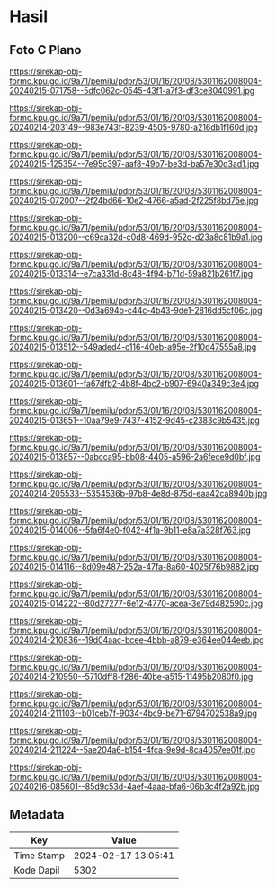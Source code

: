 # Hasil

## Foto C Plano

https://sirekap-obj-formc.kpu.go.id/9a71/pemilu/pdpr/53/01/16/20/08/5301162008004-20240215-071758--5dfc062c-0545-43f1-a7f3-df3ce8040991.jpg

https://sirekap-obj-formc.kpu.go.id/9a71/pemilu/pdpr/53/01/16/20/08/5301162008004-20240214-203149--983e743f-8239-4505-9780-a216db1f160d.jpg

https://sirekap-obj-formc.kpu.go.id/9a71/pemilu/pdpr/53/01/16/20/08/5301162008004-20240215-125354--7e95c397-aaf8-49b7-be3d-ba57e30d3ad1.jpg

https://sirekap-obj-formc.kpu.go.id/9a71/pemilu/pdpr/53/01/16/20/08/5301162008004-20240215-072007--2f24bd66-10e2-4766-a5ad-2f225f8bd75e.jpg

https://sirekap-obj-formc.kpu.go.id/9a71/pemilu/pdpr/53/01/16/20/08/5301162008004-20240215-013200--c69ca32d-c0d8-469d-952c-d23a8c81b9a1.jpg

https://sirekap-obj-formc.kpu.go.id/9a71/pemilu/pdpr/53/01/16/20/08/5301162008004-20240215-013314--e7ca331d-8c48-4f94-b71d-59a821b261f7.jpg

https://sirekap-obj-formc.kpu.go.id/9a71/pemilu/pdpr/53/01/16/20/08/5301162008004-20240215-013420--0d3a694b-c44c-4b43-9de1-2816dd5cf06c.jpg

https://sirekap-obj-formc.kpu.go.id/9a71/pemilu/pdpr/53/01/16/20/08/5301162008004-20240215-013512--549aded4-c116-40eb-a95e-2f10d47555a8.jpg

https://sirekap-obj-formc.kpu.go.id/9a71/pemilu/pdpr/53/01/16/20/08/5301162008004-20240215-013601--fa67dfb2-4b8f-4bc2-b907-6940a349c3e4.jpg

https://sirekap-obj-formc.kpu.go.id/9a71/pemilu/pdpr/53/01/16/20/08/5301162008004-20240215-013651--10aa79e9-7437-4152-9d45-c2383c9b5435.jpg

https://sirekap-obj-formc.kpu.go.id/9a71/pemilu/pdpr/53/01/16/20/08/5301162008004-20240215-013857--0abcca95-bb08-4405-a596-2a6fece9d0bf.jpg

https://sirekap-obj-formc.kpu.go.id/9a71/pemilu/pdpr/53/01/16/20/08/5301162008004-20240214-205533--5354536b-97b8-4e8d-875d-eaa42ca8940b.jpg

https://sirekap-obj-formc.kpu.go.id/9a71/pemilu/pdpr/53/01/16/20/08/5301162008004-20240215-014006--5fa6f4e0-f042-4f1a-9b11-e8a7a328f763.jpg

https://sirekap-obj-formc.kpu.go.id/9a71/pemilu/pdpr/53/01/16/20/08/5301162008004-20240215-014116--8d09e487-252a-47fa-8a60-4025f76b9882.jpg

https://sirekap-obj-formc.kpu.go.id/9a71/pemilu/pdpr/53/01/16/20/08/5301162008004-20240215-014222--80d27277-6e12-4770-acea-3e79d482590c.jpg

https://sirekap-obj-formc.kpu.go.id/9a71/pemilu/pdpr/53/01/16/20/08/5301162008004-20240214-210836--19d04aac-bcee-4bbb-a879-e364ee044eeb.jpg

https://sirekap-obj-formc.kpu.go.id/9a71/pemilu/pdpr/53/01/16/20/08/5301162008004-20240214-210950--5710dff8-f286-40be-a515-11495b2080f0.jpg

https://sirekap-obj-formc.kpu.go.id/9a71/pemilu/pdpr/53/01/16/20/08/5301162008004-20240214-211103--b01ceb7f-9034-4bc9-be71-6794702538a9.jpg

https://sirekap-obj-formc.kpu.go.id/9a71/pemilu/pdpr/53/01/16/20/08/5301162008004-20240214-211224--5ae204a6-b154-4fca-9e9d-8ca4057ee01f.jpg

https://sirekap-obj-formc.kpu.go.id/9a71/pemilu/pdpr/53/01/16/20/08/5301162008004-20240216-085601--85d9c53d-4aef-4aaa-bfa6-06b3c4f2a92b.jpg


## Metadata

| Key        | Value               |
| ---------- | ------------------- |
| Time Stamp | 2024-02-17 13:05:41 |
| Kode Dapil | 5302                |



